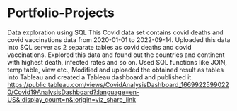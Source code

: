 # Portfolio-Projects
Data exploration using SQL
This Covid data set contains covid deaths and covid vaccinations data from 2020-01-01 to 2022-09-14.
Uploaded this data into SQL server as 2 separate tables as covid deaths and covid vaccinations.
Explored this data and found out the countries and continent with highest death, infected rates and so on. Used SQL functions like JOIN, temp table, view etc.,
Modified and uploaded the obtained result as tables into Tableau and created a Tableau dashboard and published it.
https://public.tableau.com/views/CovidAnalysisDashboard_16699225990220/Covid19AnalysisDashboard?:language=en-US&:display_count=n&:origin=viz_share_link
